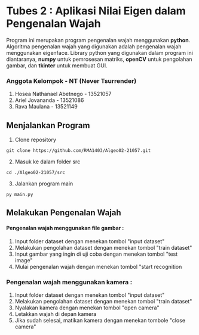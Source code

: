 # Tubes 2 : Aplikasi Nilai Eigen dalam Pengenalan Wajah

Program ini merupakan program pengenalan wajah menggunakan **python**. Algoritma pengenalan wajah yang digunakan adalah pengenalan wajah menggunakan
eigenface. Library python yang digunakan dalam program ini diantaranya, **numpy** untuk pemrosesan matriks, **openCV** untuk pengolahan gambar, dan
**tkinter** untuk membuat GUI.

### Anggota Kelompok - NT (Never Tsurrender)
1. Hosea Nathanael Abetnego - 13521057
2. Ariel Jovananda - 13521086
3. Rava Maulana - 13521149

## Menjalankan Program
1. Clone repository
```
git clone https://github.com/RMA1403/Algeo02-21057.git
```
2. Masuk ke dalam folder src
```
cd ./Algeo02-21057/src
```
3. Jalankan program main
```
py main.py
```

## Melakukan Pengenalan Wajah

#### Pengenalan wajah menggunakan file gambar :
1. Input folder dataset dengan menekan tombol "input dataset"
2. Melakukan pengolahan dataset dengan menekan tombol "train dataset"
3. Input gambar yang ingin di uji coba dengan menekan tombol "test image"
4. Mulai pengenalan wajah dengan menekan tombol "start recognition

### Pengenalan wajah menggunakan kamera :
1. Input folder dataset dengan menekan tombol "input dataset"
2. Melakukan pengolahan dataset dengan menekan tombol "train dataset"
3. Nyalakan kamera dengan menekan tombol "open camera"
4. Letakkan wajah di depan kamera
5. Jika sudah selesai, matikan kamera dengan menekan tombole "close camera"
